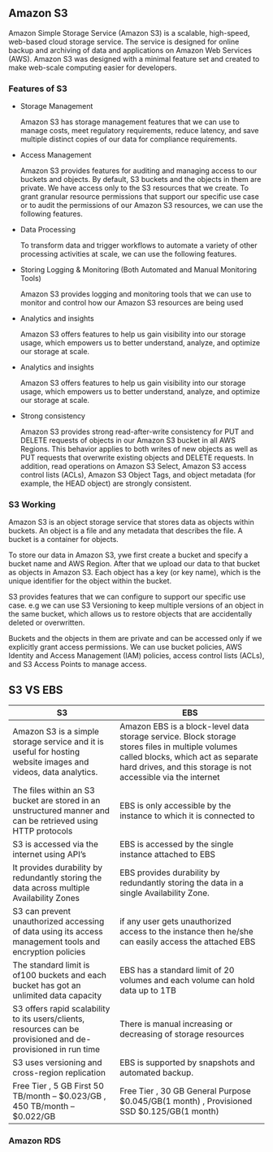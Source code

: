 <h2> Amazon S3 </h2>

Amazon Simple Storage Service (Amazon S3) is a scalable, high-speed, web-based cloud storage service. The service is designed for online backup and archiving of data and applications on Amazon Web Services (AWS). Amazon S3 was designed with a minimal feature set and created to make web-scale computing easier for developers.

<h3>  Features of S3 </h3>

- Storage Management
 
  Amazon S3 has storage management features that we can use to manage costs, meet regulatory requirements, reduce latency, and save multiple distinct copies of our data for   compliance requirements.


- Access Management
 
  Amazon S3 provides features for auditing and managing access to our buckets and objects. By default, S3 buckets and the objects in them are private. We have access only to   the S3 resources that we create. To grant granular resource permissions that support our specific use case or to audit the permissions of our Amazon S3 resources, we can   use the following features.

- Data Processing

  To transform data and trigger workflows to automate a variety of other processing activities at scale, we can use the following features.
   
- Storing Logging & Monitoring (Both Automated and Manual Monitoring Tools)

  Amazon S3 provides logging and monitoring tools that we can use to monitor and control how our Amazon S3 resources are being used
  
- Analytics and insights

  Amazon S3 offers features to help us gain visibility into our storage usage, which empowers us to better understand, analyze, and optimize our storage at scale.
  
- Analytics and insights

  Amazon S3 offers features to help us gain visibility into our storage usage, which empowers us to better understand, analyze, and optimize our storage at scale.

- Strong consistency

  Amazon S3 provides strong read-after-write consistency for PUT and DELETE requests of objects in our Amazon S3 bucket in all AWS Regions. This behavior applies to both     writes of new objects as well as PUT requests that overwrite existing objects and DELETE requests. In addition, read operations on Amazon S3 Select, Amazon S3 access       control lists (ACLs), Amazon S3 Object Tags, and object metadata (for example, the HEAD object) are strongly consistent.
  
<h3>  S3 Working </h3>
Amazon S3 is an object storage service that stores data as objects within buckets. An object is a file and any metadata that describes the file. A bucket is a container for objects.

To store our data in Amazon S3, ywe first create a bucket and specify a bucket name and AWS Region. After that we upload our data to that bucket as objects in Amazon S3. Each object has a key (or key name), which is the unique identifier for the object within the bucket.

S3 provides features that we can configure to support our specific use case. e.g we can use S3 Versioning to keep multiple versions of an object in the same bucket, which allows us to restore objects that are accidentally deleted or overwritten.

Buckets and the objects in them are private and can be accessed only if we explicitly grant access permissions. We can use bucket policies, AWS Identity and Access Management (IAM) policies, access control lists (ACLs), and S3 Access Points to manage access.


<h2> S3 VS EBS </h2>

| S3     | EBS |  
| ----------- | ----------- |  
|   Amazon S3 is a simple storage service and it is useful for hosting website images and videos, data analytics.   |  Amazon EBS is a block-level data storage service. Block storage stores files in multiple volumes called blocks, which act as separate hard drives, and this storage is not accessible via the internet  |
 |  The files within an S3 bucket are stored in an unstructured manner and can be retrieved using HTTP protocols  |  EBS is only accessible by the instance to which it is connected to   |
 |  S3 is accessed via the internet using API’s  |  EBS is accessed by the single instance attached to EBS   |
 |  It provides durability by redundantly storing the data across multiple Availability Zones   |   EBS provides durability by redundantly storing the data in a single Availability Zone.   |
 |  S3 can prevent unauthorized accessing of data using its access management tools and encryption policies   |   if any user gets unauthorized access to the instance then he/she can easily access the attached EBS  |
  | The standard limit is of100 buckets and each bucket has got an unlimited data capacity |   EBS has a standard limit of 20 volumes and each volume can hold data up to 1TB  |
  | S3 offers rapid scalability to its users/clients, resources can be provisioned and de-provisioned in run time   | There is manual increasing or decreasing of storage resources    |
  |  S3 uses versioning and cross-region replication  |   EBS is supported by snapshots and automated backup.  |
  |  Free Tier ,  5 GB First 50 TB/month – $0.023/GB , 450 TB/month – $0.022/GB   |     Free Tier , 30 GB General Purpose  $0.045/GB(1 month) , Provisioned SSD $0.125/GB(1 month) |

<h3> Amazon RDS </h3>


  
